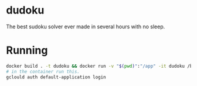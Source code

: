 # dudoku
The best sudoku solver ever made in several hours with no sleep.

# Running

```bash
docker build . -t dudoku && docker run -v "$(pwd)":"/app" -it dudoku /bin/bash
# in the container run this.
gclould auth default-application login
```

